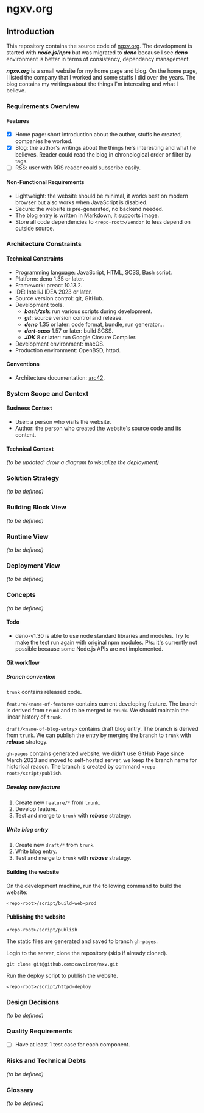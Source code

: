 # ngxv.org

## Introduction

This repository contains the source code of [ngxv.org](https://ngxv.org). The
development is started with _**node.js/npm**_ but was migrated to _**deno**_
because I see _**deno**_ environment is better in terms of consistency,
dependency management.

_**ngxv.org**_ is a small website for my home page and blog. On the home page, I
listed the company that I worked and some stuffs I did over the years. The blog
contains my writings about the things I'm interesting and what I believe.

### Requirements Overview

#### Features

- [x] Home page: short introduction about the author, stuffs he created,
      companies he worked.
- [x] Blog: the author's writings about the things he's interesting and what he
      believes. Reader could read the blog in chronological order or filter by
      tags.
- [ ] RSS: user with RRS reader could subscribe easily.

#### Non-Functional Requirements

- Lightweight: the website should be minimal, it works best on modern browser
  but also works when JavaScript is disabled.
- Secure: the website is pre-generated, no backend needed.
- The blog entry is written in Markdown, it supports image.
- Store all code dependencies to `<repo-root>/vendor` to less depend on outside
  source.

### Architecture Constraints

#### Technical Constraints

- Programming language: JavaScript, HTML, SCSS, Bash script.
- Platform: deno 1.35 or later.
- Framework: preact 10.13.2.
- IDE: IntelliJ IDEA 2023 or later.
- Source version control: git, GitHub.
- Development tools.
  - _**bash/zsh**_: run various scripts during development.
  - _**git**_: source version control and release.
  - _**deno**_ 1.35 or later: code format, bundle, run generator...
  - _**dart-sass**_ 1.57 or later: build SCSS.
  - _**JDK**_ 8 or later: run Google Closure Compiler.
- Development environment: macOS.
- Production environment: OpenBSD, httpd.

#### Conventions

- Architecture documentation: [arc42](https://arc42.org/).

### System Scope and Context

#### Business Context

- User: a person who visits the website.
- Author: the person who created the website's source code and its content.

#### Technical Context

_(to be updated: drow a diagram to visualize the deployment)_

### Solution Strategy

_(to be defined)_

### Building Block View

_(to be defined)_

### Runtime View

_(to be defined)_

### Deployment View

_(to be defined)_

### Concepts

_(to be defined)_

#### Todo

- deno-v1.30 is able to use node standard libraries and modules. Try to make the
  test run again with original npm modules. P/s: it's currently not possible
  because some Node.js APIs are not implemented.

#### Git workflow

##### Branch convention

`trunk` contains released code.

`feature/<name-of-feature>` contains current developing feature. The branch is
derived from `trunk` and to be merged to `trunk`. We should maintain the linear
history of `trunk`.

`draft/<name-of-blog-entry>` contains draft blog entry. The branch is derived
from `trunk`. We can publish the entry by merging the branch to `trunk` with
_**rebase**_ strategy.

`gh-pages` contains generated website, we didn't use GitHub Page since March
2023 and moved to self-hosted server, we keep the branch name for historical
reason. The branch is created by command `<repo-root>/script/publish`.

##### Develop new feature

1. Create new `feature/*` from `trunk`.
2. Develop feature.
3. Test and merge to `trunk` with _**rebase**_ strategy.

##### Write blog entry

1. Create new `draft/*` from `trunk`.
2. Write blog entry.
3. Test and merge to `trunk` with _**rebase**_ strategy.

#### Building the website

On the development machine, run the following command to build the website:

```
<repo-root>/script/build-web-prod
```

#### Publishing the website

```
<repo-root>/script/publish
```

The static files are generated and saved to branch `gh-pages`.

Login to the server, clone the repository (skip if already cloned).

```
git clone git@github.com:cavoirom/nxv.git
```

Run the deploy script to publish the website.

```
<repo-root>/script/httpd-deploy
```

### Design Decisions

_(to be defined)_

### Quality Requirements

- [ ] Have at least 1 test case for each component.

### Risks and Technical Debts

_(to be defined)_

### Glossary

_(to be defined)_
